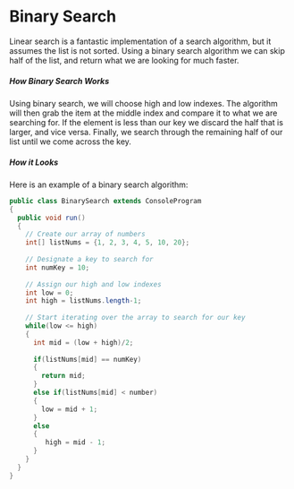 # Binary Search
Linear search is a fantastic implementation of a search algorithm, but it assumes the list is not sorted. Using a binary search algorithm we can skip half of the list, and return what we are looking for much faster.

##### How Binary Search Works
Using binary search, we will choose high and low indexes. The algorithm will then grab the item at the middle index and compare it to what we are searching for. If the element is less than our key we discard the half that is larger, and vice versa. Finally, we search through the remaining half of our list until we come across the key. 

##### How it Looks
Here is an example of a binary search algorithm:

```Java
public class BinarySearch extends ConsoleProgram 
{
  public void run() 
  {
    // Create our array of numbers
    int[] listNums = {1, 2, 3, 4, 5, 10, 20};
    
    // Designate a key to search for
    int numKey = 10;
  
    // Assign our high and low indexes
    int low = 0;
    int high = listNums.length-1;
    
    // Start iterating over the array to search for our key
    while(low <= high)
    {
      int mid = (low + high)/2;
      
      if(listNums[mid] == numKey)
      {
        return mid;
      }
      else if(listNums[mid] < number)
      {
        low = mid + 1;
      }
      else
      {
         high = mid - 1;
      }
    }
  }
}
```